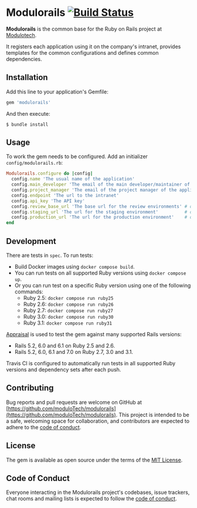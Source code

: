 # Modulorails [![Build Status](https://travis-ci.com/Ezveus/modulorails.svg?branch=master)](https://travis-ci.com/Ezveus/modulorails)

**Modulorails** is the common base for the Ruby on Rails project at [Modulotech](https://www.modulotech.fr/).

It registers each application using it on the company's intranet,
provides templates for the common configurations and defines common dependencies.

## Installation

Add this line to your application's Gemfile:

```ruby
gem 'modulorails'
```

And then execute:

    $ bundle install

## Usage

To work the gem needs to be configured. Add an initializer `config/modulorails.rb`:

```ruby
Modulorails.configure do |config|
  config.name 'The usual name of the application'
  config.main_developer 'The email of the main developer/maintainer of the application'
  config.project_manager 'The email of the project manager of the application'
  config.endpoint 'The url to the intranet'
  config.api_key 'The API key'
  config.review_base_url 'The base url for the review environments' # optional
  config.staging_url 'The url for the staging environment'          # optional
  config.production_url 'The url for the production environment'    # optional
end
``` 

## Development

There are tests in `spec`. To run tests:
- Build Docker images using `docker compose build`.
- You can run tests on all supported Ruby versions using `docker compose up`.
- Or you can run test on a specific Ruby version using one of the following commands:
  - Ruby 2.5: `docker compose run ruby25`
  - Ruby 2.6: `docker compose run ruby26`
  - Ruby 2.7: `docker compose run ruby27`
  - Ruby 3.0: `docker compose run ruby30`
  - Ruby 3.1: `docker compose run ruby31`

[Appraisal](https://github.com/thoughtbot/appraisal) is used to test the gem against many supported Rails versions:
  - Rails 5.2, 6.0 and 6.1 on Ruby 2.5 and 2.6. 
  - Rails 5.2, 6.0, 6.1 and 7.0 on Ruby 2.7, 3.0 and 3.1. 

Travis CI is configured to automatically run tests in all supported Ruby versions and dependency sets after each push.

## Contributing

Bug reports and pull requests are welcome on GitHub at [https://github.com/moduloTech/modulorails](https://github.com/moduloTech/modulorails). This project is intended to be a safe, welcoming space for collaboration, and contributors are expected to adhere to the [code of conduct](https://github.com/moduloTech/modulorails/blob/master/CODE_OF_CONDUCT.md).

## License

The gem is available as open source under the terms of the [MIT License](https://opensource.org/licenses/MIT).

## Code of Conduct

Everyone interacting in the Modulorails project's codebases, issue trackers, chat rooms and mailing lists is expected to follow the [code of conduct](https://github.com/moduloTech/modulorails/blob/master/CODE_OF_CONDUCT.md).
